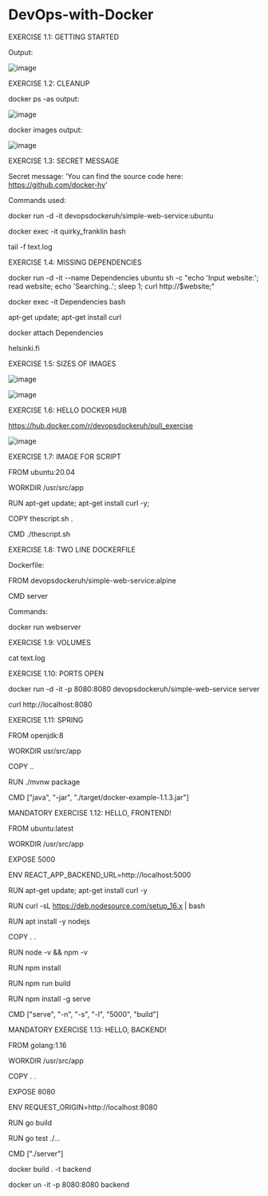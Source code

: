 # DevOps-with-Docker

EXERCISE 1.1: GETTING STARTED

Output:

![image](https://user-images.githubusercontent.com/132380151/235957786-8d125da8-4454-4353-adb6-5c5714dc0db6.png)

EXERCISE 1.2: CLEANUP

docker ps -as output:

![image](https://user-images.githubusercontent.com/132380151/235958822-736fc3cd-d0ce-41b1-8d1d-006bfb71bbcb.png)

docker images output:

![image](https://user-images.githubusercontent.com/132380151/235959123-1c21ffc0-e41d-47ec-adb6-465779d13711.png)

EXERCISE 1.3: SECRET MESSAGE

Secret message: 'You can find the source code here: https://github.com/docker-hy'

Commands used:

docker run -d -it devopsdockeruh/simple-web-service:ubuntu

docker exec -it quirky_franklin bash

tail -f text.log

EXERCISE 1.4: MISSING DEPENDENCIES

docker run -d -it --name Dependencies ubuntu sh -c "echo 'Input website:'; read website; echo 'Searching..'; sleep 1; curl http://$website;"

docker exec -it Dependencies bash

apt-get update; apt-get install curl

docker attach Dependencies

helsinki.fi

EXERCISE 1.5: SIZES OF IMAGES

![image](https://user-images.githubusercontent.com/132380151/236217234-8efdc029-5207-4c75-b20f-1ea7bea6e745.png)

![image](https://user-images.githubusercontent.com/132380151/236220386-b775ae37-8d39-4574-98c0-2fb46d5f9eaa.png)

EXERCISE 1.6: HELLO DOCKER HUB

https://hub.docker.com/r/devopsdockeruh/pull_exercise

![image](https://user-images.githubusercontent.com/132380151/236250912-a597082d-ca92-4558-82ef-17fed44bdeda.png)


EXERCISE 1.7: IMAGE FOR SCRIPT

FROM ubuntu:20.04

WORKDIR /usr/src/app

RUN apt-get update; apt-get install curl -y;

COPY thescript.sh .

CMD ./thescript.sh

EXERCISE 1.8: TWO LINE DOCKERFILE

Dockerfile:

FROM devopsdockeruh/simple-web-service:alpine

CMD server

Commands:

docker run webserver

EXERCISE 1.9: VOLUMES

cat text.log

EXERCISE 1.10: PORTS OPEN

docker run -d -it -p 8080:8080 devopsdockeruh/simple-web-service server

curl http://localhost:8080

EXERCISE 1.11: SPRING

FROM openjdk:8

WORKDIR usr/src/app

COPY ..

RUN ./mvnw package

CMD ["java", "-jar", "./target/docker-example-1.1.3.jar"]

MANDATORY EXERCISE 1.12: HELLO, FRONTEND!

FROM ubuntu:latest

WORKDIR /usr/src/app

EXPOSE 5000

ENV REACT_APP_BACKEND_URL=http://localhost:5000

RUN apt-get update; apt-get install curl -y

RUN curl -sL https://deb.nodesource.com/setup_16.x | bash

RUN apt install -y nodejs

COPY . .

RUN node -v && npm -v

RUN npm install

RUN npm run build

RUN npm install -g serve

CMD ["serve", "-n", "-s", "-l", "5000", "build"]

MANDATORY EXERCISE 1.13: HELLO, BACKEND!

FROM golang:1.16

WORKDIR /usr/src/app

COPY . .

EXPOSE 8080

ENV REQUEST_ORIGIN=http://localhost:8080

RUN go build

RUN go test ./...

CMD ["./server"]

docker build . -t backend

docker un -it -p 8080:8080 backend







